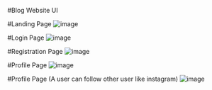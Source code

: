 #Blog Website UI 

#Landing Page
![image](https://user-images.githubusercontent.com/57130927/213967541-faf7f6e8-6a63-44fe-a145-c89651ad0514.png)

#Login Page
![image](https://user-images.githubusercontent.com/57130927/213967388-a20bb967-f1d6-4e7d-80ea-e63a95ebe79f.png)

#Registration Page
![image](https://user-images.githubusercontent.com/57130927/213967431-f88ce85f-914d-4f5f-98f5-411d693cde21.png)

#Profile Page
![image](https://user-images.githubusercontent.com/57130927/214002194-cb434ebb-9e35-4e39-b542-81503e5e73fb.png)

#Profile Page (A user can follow other user like instagram)
![image](https://user-images.githubusercontent.com/57130927/214600549-b5e6fa4b-a846-47a5-a338-ff903bf5348b.png)






